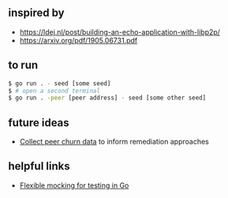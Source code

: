 ## inspired by

- https://ldej.nl/post/building-an-echo-application-with-libp2p/
- https://arxiv.org/pdf/1905.06731.pdf

## to run

```bash
$ go run . - seed [some seed]
$ # open a second terminal
$ go run . -peer [peer address] - seed [some other seed]
```

## future ideas

- [Collect peer churn data](https://github.com/willscott/ipfs-counter/blob/willscott/churn/main.go) to inform remediation approaches

## helpful links

- [Flexible mocking for testing in Go](https://medium.com/safetycultureengineering/flexible-mocking-for-testing-in-go-f952869e34f5)
